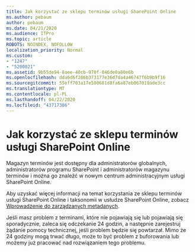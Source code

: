 ```yaml
---
title: Jak korzystać ze sklepu terminów usługi SharePoint Online
ms.author: pebaum
author: pebaum
ms.date: 04/21/2020
ms.audience: ITPro
ms.topic: article
ROBOTS: NOINDEX, NOFOLLOW
localization_priority: Normal
ms.custom:
- "1247"
- "5200021"
ms.assetid: 9b55de94-8aee-40cb-970f-046de0a80e6b
ms.openlocfilehash: dda6d6f286b373177e36d7da4a46747f6b9b9f16
ms.sourcegitcommit: 55eff703a17e500681d8fa6a87eb067019ade3cc
ms.translationtype: MT
ms.contentlocale: pl-PL
ms.lasthandoff: 04/22/2020
ms.locfileid: "43717386"
---
```

# <a name="how-to-use-the-sharepoint-online-term-store"></a>Jak korzystać ze sklepu terminów usługi SharePoint Online

Magazyn terminów jest dostępny dla administratorów globalnych, administratorów programu SharePoint i administratorów magazynu terminów i można go znaleźć w nowym centrum administracyjnym usługi SharePoint Online.
  
Aby uzyskać więcej informacji na temat korzystania ze sklepu terminów usługi SharePoint Online i taksonomii w usłudze SharePoint Online, zobacz [Wprowadzenie do zarządzanych metadanych](https://go.microsoft.com/fwlink/?linkid=2044674&amp;clcid=0x409).
  
Jeśli masz problem z terminami, które nie pojawiają się lub pojawiają się sporadycznie, zaleca się odczekanie 24 godzin, a następnie zarejestruj żądanie pomocy technicznej, jeśli problem będzie się powtarzał. Mimo że 24 godziny mogą trwać długo, może to być problem z buforowania lub możemy już pracować nad rozwiązaniem tego problemu.
  